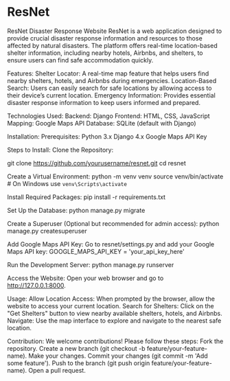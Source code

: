 # ResNet

ResNet Disaster Response Website
ResNet is a web application designed to provide crucial disaster response information and resources to those affected by natural disasters. The platform offers real-time location-based shelter information, including nearby hotels, Airbnbs, and shelters, to ensure users can find safe accommodation quickly.

Features:
Shelter Locator: A real-time map feature that helps users find nearby shelters, hotels, and Airbnbs during emergencies.
Location-Based Search: Users can easily search for safe locations by allowing access to their device’s current location.
Emergency Information: Provides essential disaster response information to keep users informed and prepared.

Technologies Used:
Backend: Django
Frontend: HTML, CSS, JavaScript
Mapping: Google Maps API
Database: SQLite (default with Django)

Installation:
Prerequisites:
Python 3.x
Django 4.x
Google Maps API Key

Steps to Install:
Clone the Repository:

git clone https://github.com/yourusername/resnet.git
cd resnet

Create a Virtual Environment:
python -m venv venv
source venv/bin/activate  # On Windows use `venv\Scripts\activate`

Install Required Packages:
pip install -r requirements.txt

Set Up the Database:
python manage.py migrate

Create a Superuser (Optional but recommended for admin access):
python manage.py createsuperuser

Add Google Maps API Key:
Go to resnet/settings.py and add your Google Maps API key:
GOOGLE_MAPS_API_KEY = 'your_api_key_here'

Run the Development Server:
python manage.py runserver

Access the Website: Open your web browser and go to http://127.0.0.1:8000.

Usage:
Allow Location Access: When prompted by the browser, allow the website to access your current location.
Search for Shelters: Click on the "Get Shelters" button to view nearby available shelters, hotels, and Airbnbs.
Navigate: Use the map interface to explore and navigate to the nearest safe location.

Contribution:
We welcome contributions! Please follow these steps:
Fork the repository.
Create a new branch (git checkout -b feature/your-feature-name).
Make your changes.
Commit your changes (git commit -m 'Add some feature').
Push to the branch (git push origin feature/your-feature-name).
Open a pull request.
